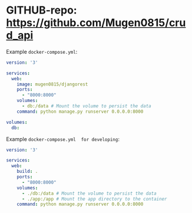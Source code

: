 # GITHUB-repo: https://github.com/Mugen0815/crud_api

Example `docker-compose.yml`:

```yaml
version: '3'

services:
  web:
    image: mugen0815/djangorest
    ports:
      - "8000:8000"
    volumes:
      - db:/data # Mount the volume to persist the data
    command: python manage.py runserver 0.0.0.0:8000

volumes:
  db:
```


Example `docker-compose.yml  for developing`:

```yaml
version: '3'

services:
  web:
    build: .
    ports:
      - "8000:8000"
    volumes:
      - ./db:/data # Mount the volume to persist the data
      - ./app:/app # Mount the app directory to the container
    command: python manage.py runserver 0.0.0.0:8000

```






